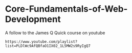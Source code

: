 # Core-Fundamentals-of-Web-Development

A follow to the James Q Quick course on youtube

    https://www.youtube.com/playlist?list=PLDlWc9AfQBfaO1IX02_1L5MW2s9RyIgQ7